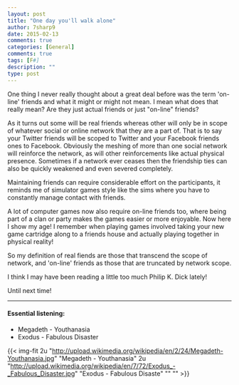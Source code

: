 ```yaml
---
layout: post
title: "One day you'll walk alone"
author: 7sharp9
date: 2015-02-13
comments: true
categories: [General]
comments: true
tags: [F#]
description: ""
type: post
---
```

One thing I never really thought about a great deal before was the term 'on-line' friends and what it might or might not mean. I mean what does that really mean?  Are they just actual friends or just "on-line" friends?  <!--more-->

As it turns out some will be real friends whereas other will only be in scope of whatever social or online network that they are a part of.  That is to say your Twitter friends will be scoped to Twitter and your Facebook friends ones to Facebook.  Obviously the meshing of more than one social network will reinforce the network, as will other reinforcements like actual physical presence.  Sometimes if a network ever ceases then the friendship ties can also be quickly weakened and even severed completely.  

Maintaining friends can require considerable effort on the participants, it reminds me of simulator games style like the sims where you have to constantly manage contact with friends.  

A lot of computer games now also require on-line friends too, where being part of a clan or party makes the games easier or more enjoyable.  Now here I show my age!  I remember when playing games involved taking your new game cartridge along to a friends house and actually playing together in physical reality!

So my definition of real fiends are those that transcend the scope of network, and 'on-line' friends as those that are truncated by network scope.  

I think I may have been reading a little too much Philip K. Dick lately!

Until next time!

* * *  
#### Essential listening:  
*   Megadeth - Youthanasia    
*   Exodus - Fabulous Disaster  

{{< img-fit
     2u "http://upload.wikimedia.org/wikipedia/en/2/24/Megadeth-Youthanasia.jpg" "Megadeth - Youthanasia"
     2u "http://upload.wikimedia.org/wikipedia/en/7/72/Exodus_-_Fabulous_Disaster.jpg" "Exodus - Fabulous Disaste" "" "" >}}


